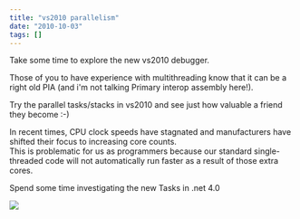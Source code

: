 ```yaml
---
title: "vs2010 parallelism"
date: "2010-10-03"
tags: []
---
```


Take some time to explore the new vs2010 debugger.

Those of you to have experience with multithreading know that it can be a right old PIA (and i'm not talking Primary interop assembly here!).

Try the parallel tasks/stacks in vs2010 and see just how valuable a friend they become :-)

In recent times, CPU clock speeds have stagnated and manufacturers have shifted their focus to increasing core counts.  
This is problematic for us as programmers because our standard single-threaded code will not automatically run faster as a result of those extra cores.

Spend some time investigating the new Tasks in .net 4.0

![](/blog/image.axd?picture=2010%2f10%2fParallel.png)

